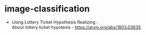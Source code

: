 # image-classification
* Using Lottery Ticket Hypothesis Realizing :  
About lottery ticket hypotesis - https://arxiv.org/abs/1803.03635
